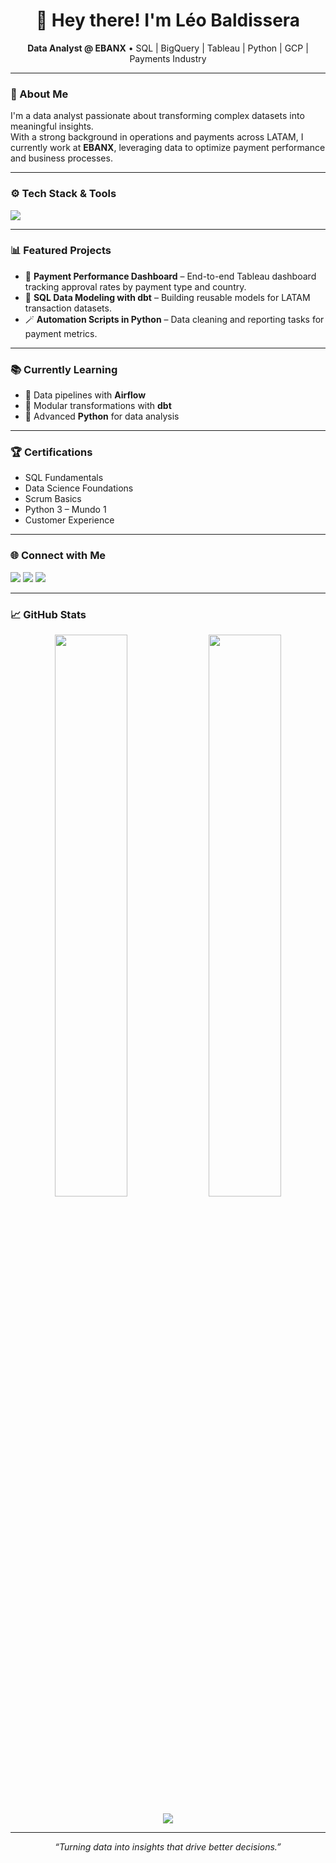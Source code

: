 <h1 align="center">👋 Hey there! I'm Léo Baldissera</h1>

<p align="center">
  <b>Data Analyst @ EBANX</b> • SQL | BigQuery | Tableau | Python | GCP | Payments Industry
</p>

---

### 🧩 About Me
I'm a data analyst passionate about transforming complex datasets into meaningful insights.  
With a strong background in operations and payments across LATAM, I currently work at **EBANX**, leveraging data to optimize payment performance and business processes.

---

### ⚙️ Tech Stack & Tools

<p align="left">
  <img src="https://skillicons.dev/icons?i=python,git,github,bigquery,gcp,tableau,vscode,airflow,dbt,linux&perline=6" />
</p>

---

### 📊 Featured Projects
- 📘 **Payment Performance Dashboard** – End-to-end Tableau dashboard tracking approval rates by payment type and country.  
- 🧱 **SQL Data Modeling with dbt** – Building reusable models for LATAM transaction datasets.  
- 🪄 **Automation Scripts in Python** – Data cleaning and reporting tasks for payment metrics.  

---

### 📚 Currently Learning
- 🧩 Data pipelines with **Airflow**
- 🧠 Modular transformations with **dbt**
- 🐍 Advanced **Python** for data analysis  

---

### 🏆 Certifications
- SQL Fundamentals  
- Data Science Foundations  
- Scrum Basics  
- Python 3 – Mundo 1  
- Customer Experience  

---

### 🌐 Connect with Me
<p align="left">
  <a href="mailto:lbldssr@outlook.com"><img src="https://img.shields.io/badge/Email-0078D4?style=for-the-badge&logo=microsoft-outlook&logoColor=white" /></a>
  <a href="https://www.linkedin.com/in/leonardobaldissera"><img src="https://img.shields.io/badge/LinkedIn-0A66C2?style=for-the-badge&logo=linkedin&logoColor=white" /></a>
  <a href="https://github.com/lbldssr"><img src="https://img.shields.io/badge/GitHub-171515?style=for-the-badge&logo=github&logoColor=white" /></a>
</p>

---

### 📈 GitHub Stats
<p align="center">
  <img width="48%" src="https://github-readme-stats.vercel.app/api?username=lbldssr&show_icons=true&theme=tokyonight" />
  <img width="48%" src="https://github-readme-streak-stats.herokuapp.com/?user=lbldssr&theme=tokyonight" />
</p>

<p align="center">
  <img src="https://github-readme-stats.vercel.app/api/top-langs/?username=lbldssr&layout=compact&theme=tokyonight" />
</p>

---

<p align="center">
  <i>“Turning data into insights that drive better decisions.”</i>
</p>
